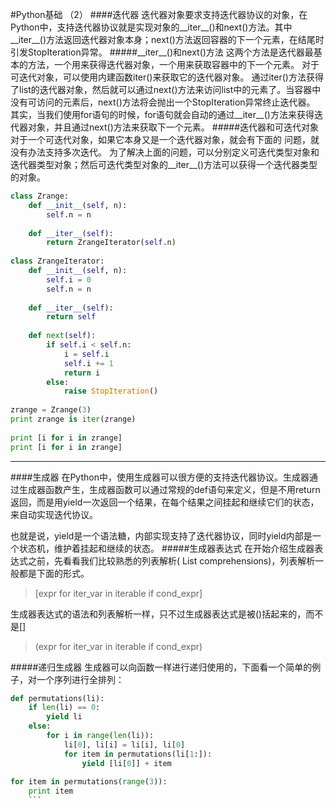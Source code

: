 #Python基础 （2）
####迭代器
迭代器对象要求支持迭代器协议的对象，在Python中，支持迭代器协议就是实现对象的\_\_iter\_\_()和next()方法。其中\_\_iter\_\_()方法返回迭代器对象本身；next()方法返回容器的下一个元素，在结尾时引发StopIteration异常。
#####\_\_iter\_\_()和next()方法
这两个方法是迭代器最基本的方法，一个用来获得迭代器对象，一个用来获取容器中的下一个元素。
对于可迭代对象，可以使用内建函数iter()来获取它的迭代器对象。
通过iter()方法获得了list的迭代器对象，然后就可以通过next()方法来访问list中的元素了。当容器中没有可访问的元素后，next()方法将会抛出一个StopIteration异常终止迭代器。
其实，当我们使用for语句的时候，for语句就会自动的通过\_\_iter\_\_()方法来获得迭代器对象，并且通过next()方法来获取下一个元素。
#####迭代器和可迭代对象
对于一个可迭代对象，如果它本身又是一个迭代器对象，就会有下面的 问题，就没有办法支持多次迭代。
为了解决上面的问题，可以分别定义可迭代类型对象和迭代器类型对象；然后可迭代类型对象的\_\_iter\_\_()方法可以获得一个迭代器类型的对象。
```python
class Zrange:
    def __init__(self, n):
        self.n = n
 
    def __iter__(self):
        return ZrangeIterator(self.n)
 
class ZrangeIterator:
    def __init__(self, n):
        self.i = 0
        self.n = n
 
    def __iter__(self):
        return self
 
    def next(self):
        if self.i < self.n:
            i = self.i
            self.i += 1
            return i
        else:
            raise StopIteration()    
 
zrange = Zrange(3)
print zrange is iter(zrange)         
 
print [i for i in zrange]
print [i for i in zrange]
```
***
####生成器
在Python中，使用生成器可以很方便的支持迭代器协议。生成器通过生成器函数产生，生成器函数可以通过常规的def语句来定义，但是不用return返回，而是用yield一次返回一个结果，在每个结果之间挂起和继续它们的状态，来自动实现迭代协议。

也就是说，yield是一个语法糖，内部实现支持了迭代器协议，同时yield内部是一个状态机，维护着挂起和继续的状态。
#####生成器表达式
在开始介绍生成器表达式之前，先看看我们比较熟悉的列表解析( List comprehensions)，列表解析一般都是下面的形式。
>[expr for iter_var in iterable if cond_expr]

生成器表达式的语法和列表解析一样，只不过生成器表达式是被()括起来的，而不是[]
>(expr for iter_var in iterable if cond_expr)

#####递归生成器
生成器可以向函数一样进行递归使用的，下面看一个简单的例子，对一个序列进行全排列：
```python
def permutations(li):
    if len(li) == 0:
        yield li
    else:
        for i in range(len(li)):
            li[0], li[i] = li[i], li[0]
            for item in permutations(li[1:]):
                yield [li[0]] + item
 
for item in permutations(range(3)):
    print item
    ```
    